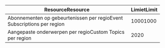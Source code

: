 | <span data-ttu-id="388ae-101">Resource</span><span class="sxs-lookup"><span data-stu-id="388ae-101">Resource</span></span> | <span data-ttu-id="388ae-102">Limiet</span><span class="sxs-lookup"><span data-stu-id="388ae-102">Limit</span></span> |
| --- | --- |
| <span data-ttu-id="388ae-103">Abonnementen op gebeurtenissen per regio</span><span class="sxs-lookup"><span data-stu-id="388ae-103">Event Subscriptions per region</span></span> |<span data-ttu-id="388ae-104">1000</span><span class="sxs-lookup"><span data-stu-id="388ae-104">1000</span></span> |
| <span data-ttu-id="388ae-105">Aangepaste onderwerpen per regio</span><span class="sxs-lookup"><span data-stu-id="388ae-105">Custom Topics per region</span></span> |<span data-ttu-id="388ae-106">20</span><span class="sxs-lookup"><span data-stu-id="388ae-106">20</span></span> |